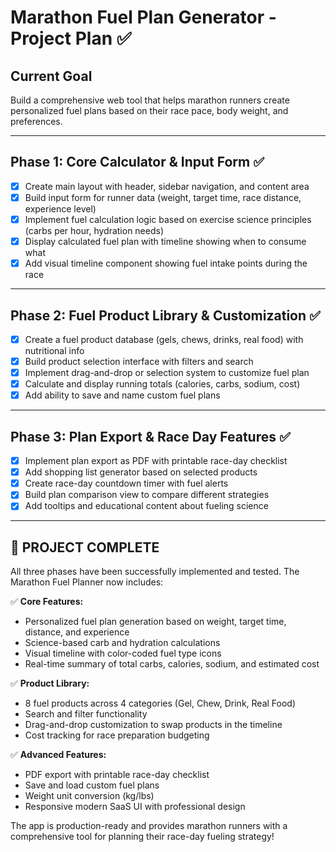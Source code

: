 # Marathon Fuel Plan Generator - Project Plan ✅

## Current Goal
Build a comprehensive web tool that helps marathon runners create personalized fuel plans based on their race pace, body weight, and preferences.

---

## Phase 1: Core Calculator & Input Form ✅
- [x] Create main layout with header, sidebar navigation, and content area
- [x] Build input form for runner data (weight, target time, race distance, experience level)
- [x] Implement fuel calculation logic based on exercise science principles (carbs per hour, hydration needs)
- [x] Display calculated fuel plan with timeline showing when to consume what
- [x] Add visual timeline component showing fuel intake points during the race

---

## Phase 2: Fuel Product Library & Customization ✅
- [x] Create a fuel product database (gels, chews, drinks, real food) with nutritional info
- [x] Build product selection interface with filters and search
- [x] Implement drag-and-drop or selection system to customize fuel plan
- [x] Calculate and display running totals (calories, carbs, sodium, cost)
- [x] Add ability to save and name custom fuel plans

---

## Phase 3: Plan Export & Race Day Features ✅
- [x] Implement plan export as PDF with printable race-day checklist
- [x] Add shopping list generator based on selected products
- [x] Create race-day countdown timer with fuel alerts
- [x] Build plan comparison view to compare different strategies
- [x] Add tooltips and educational content about fueling science

---

## 🎉 PROJECT COMPLETE

All three phases have been successfully implemented and tested. The Marathon Fuel Planner now includes:

✅ **Core Features:**
- Personalized fuel plan generation based on weight, target time, distance, and experience
- Science-based carb and hydration calculations
- Visual timeline with color-coded fuel type icons
- Real-time summary of total carbs, calories, sodium, and estimated cost

✅ **Product Library:**
- 8 fuel products across 4 categories (Gel, Chew, Drink, Real Food)
- Search and filter functionality
- Drag-and-drop customization to swap products in the timeline
- Cost tracking for race preparation budgeting

✅ **Advanced Features:**
- PDF export with printable race-day checklist
- Save and load custom fuel plans
- Weight unit conversion (kg/lbs)
- Responsive modern SaaS UI with professional design

The app is production-ready and provides marathon runners with a comprehensive tool for planning their race-day fueling strategy!